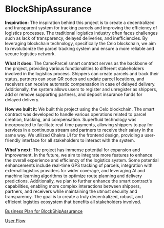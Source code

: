 # BlockShipAssurance

**Inspiration:**
The inspiration behind this project is to create a decentralized and transparent system for tracking parcels and improving the efficiency of logistics processes. The traditional logistics industry often faces challenges such as lack of transparency, delayed deliveries, and inefficiencies. By leveraging blockchain technology, specifically the Celo blockchain, we aim to revolutionize the parcel tracking system and ensure a more reliable and secure logistics network.

**What it does:**
The CamoParcel smart contract serves as the backbone of the project, providing various functionalities to different stakeholders involved in the logistics process. Shippers can create parcels and track their status, partners can scan QR codes and update parcel locations, and receivers can receive automatic compensation in case of delayed delivery. Additionally, the system allows users to register and unregister as shippers, add or remove supporting partners, and deposit insurance funds for delayed delivery.

**How we built it:**
We built this project using the Celo blockchain. The smart contract was developed to handle various operations related to parcel creation, tracking, and compensation. Superfluid technology was incorporated to facilitate real-time payments, allowing shippers to pay for services in a continuous stream and partners to receive their salary in the same way. We utilized Chakra UI for the frontend design, providing a user-friendly interface for all stakeholders to interact with the system.

**What's next:**
The project has immense potential for expansion and improvement. In the future, we aim to integrate more features to enhance the overall experience and efficiency of the logistics system. Some potential enhancements include real-time GPS tracking of parcels, integration with external logistics providers for wider coverage, and leveraging AI and machine learning algorithms to optimize route planning and delivery predictions. Additionally, we plan to further enhance the smart contract's capabilities, enabling more complex interactions between shippers, partners, and receivers while maintaining the utmost security and transparency. The goal is to create a truly decentralized, robust, and efficient logistics ecosystem that benefits all stakeholders involved.

[Business Plan for BlockShipAssurance](https://docs.google.com/document/d/1rbYbOVYTe-_fTJv3fmkyJJWMaVQSP-yfcjUSkPBR0yg/)

[User Flow](user_flow.png)

